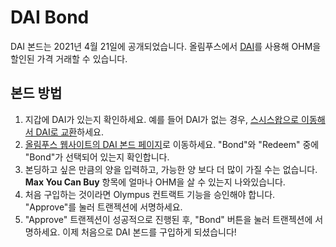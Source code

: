 # DAI Bond

DAI 본드는 2021년 4월 21일에 공개되었습니다. 올림푸스에서 [DAI](https://www.coingecko.com/en/coins/dai)를 사용해 OHM을 할인된 가격 거래할 수 있습니다.

## 본드 방법

1. 지갑에 DAI가 있는지 확인하세요. 예를 들어 DAI가 없는 경우, [스시스왑으로 이동해서 DAI로 교환](https://app.sushi.com/swap?inputCurrency=&outputCurrency=0x6b175474e89094c44da98b954eedeac495271d0f)하세요.
2. [올림푸스 웹사이트의 DAI 본드 페이지](https://app.olympusdao.finance/#/bonds/dai)로 이동하세요. "Bond"와 "Redeem" 중에 "Bond"가 선택되어 있는지 확인합니다.
3. 본딩하고 싶은 만큼의 양을 입력하고, 가능한 양 보다 더 많이 가질 수는 없습니다. **Max You Can Buy** 항목에 얼마나 OHM을 살 수 있는지 나와있습니다.
4. 처음 구입하는 것이라면 Olympus 컨트랙트 기능을 승인해야 합니다. "Approve"를 눌러 트랜젝션에 서명하세요.
5. "Approve" 트랜젝션이 성공적으로 진행된 후, "Bond" 버튼을 눌러 트랜젝션에 서명하세요. 이제 처음으로 DAI 본드를 구입하게 되셨습니다!

